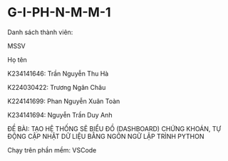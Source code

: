 # G-I-PH-N-M-M-1
Danh sách thành viên:

MSSV

Họ tên

K234141646: Trần Nguyễn Thu Hà

K224030422: Trương Ngân Châu

K224141699: Phan Nguyễn Xuân Toàn

K234141694: Nguyễn Trần Duy Anh

ĐỀ BÀI: TẠO HỆ THỐNG SẼ BIỂU ĐỒ (DASHBOARD) CHỨNG KHOÁN, TỰ ĐỘNG CẬP NHẬT DỮ LIỆU BẰNG NGÔN NGỮ LẬP TRÌNH PYTHON

Chạy trên phần mềm: VSCode

